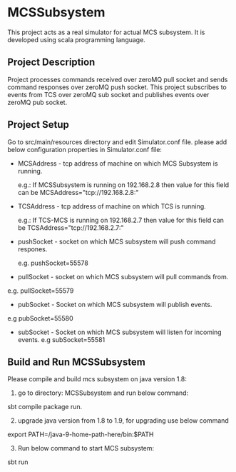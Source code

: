 # MCSSubsystem
This project acts as a real simulator for actual MCS subsystem. It is developed using scala programming language. 

## Project Description
Project processes commands received over zeroMQ pull socket and sends command responses over zeroMQ push socket.
This project subscribes to events from TCS over zeroMQ sub socket and publishes events over zeroMQ pub socket.


## Project Setup

Go to src/main/resources directory and edit Simulator.conf file.
please add below configuration properties in Simulator.conf file: 

* MCSAddress - tcp address of machine on which MCS Subsystem is running.
  
  e.g.: If MCSSubsystem is running on 192.168.2.8 then value for this field can be MCSAddress="tcp://192.168.2.8:"

* TCSAddress - tcp address of machine on which TCS is running.

  e.g.: If TCS-MCS is running on 192.168.2.7 then value for this field can be TCSAddress="tcp://192.168.2.7:"

* pushSocket - socket on which MCS subsystem will push command respones.

  e.g. pushSocket=55578
  
* pullSocket - socket on which MCS subsystem will pull commands from.
 
 e.g. pullSocket=55579
 
* pubSocket - Socket on which MCS subsystem will publish events.
 
 e.g pubSocket=55580
 
* subSocket - Socket on which MCS subsystem will listen for incoming events.
 e.g subSocket=55581


## Build and Run MCSSubsystem

Please compile and build mcs subsystem on java version 1.8:

1. go to directory: MCSSubsystem and run below command:

sbt compile package run.

2. upgrade java version from 1.8 to 1.9, for upgrading use below command 

export PATH=/java-9-home-path-here/bin:$PATH

3. Run below command to start MCS subsystem:

sbt run
